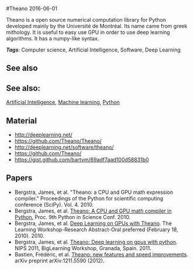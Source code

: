 
#Theano
2016-06-01

Theano is a open source numerical computation library for Python developed mainly by the Université de Montréal. Its name came from greek mithology.
It is useful to easy use GPU in order to use deep learning algorithms. It has a numpy-like syntax.

***Tags***: Computer science, Artificial Intelligence, Software, Deep Learning

## See also
## See also:
[Artificial Intelligence](/artificial_intelligence), [Machine learning](/machine_learning), [Python](/python)
## Material
* http://deeplearning.net/
* https://github.com/Theano/Theano/
* http://deeplearning.net/software/theano/
* https://github.com/Theano/
* https://gist.github.com/bartvm/69adf7aad100d58831b0

## Papers
* Bergstra, James, et al. "Theano: a CPU and GPU math expression compiler." Proceedings of the Python for scientific computing conference (SciPy). Vol. 4. 2010.
* Bergstra, James, et al. [Theano: A CPU and GPU math compiler in Python.](http://www.iro.umontreal.ca/~lisa/pointeurs/theano_scipy2010.pdf) Proc. 9th Python in Science Conf. 2010.
* Bergstra, James, et al. [Deep Learning on GPUs with Theano](http://citeseerx.ist.psu.edu/viewdoc/download?doi=10.1.1.306.6485&rep=rep1&type=pdf). The Learning Workshop-Research Abstract-Oral preferred (February 18, 2010). 2010.
* Bergstra, James, et al. [Theano: Deep learning on gpus with python](http://biglearn.org/2011/files/papers/biglearn2011_submission_18.pdf). NIPS 2011, BigLearning Workshop, Granada, Spain. 2011.
* Bastien, Frédéric, et al. [Theano: new features and speed improvements](http://arxiv.org/pdf/1211.5590.pdf%3C/p%3E). arXiv preprint arXiv:1211.5590 (2012).


